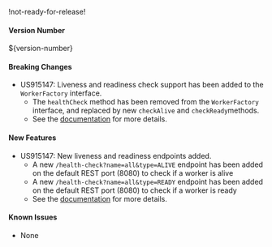 !not-ready-for-release!

#### Version Number
${version-number}

#### Breaking Changes
- US915147: Liveness and readiness check support has been added to the `WorkerFactory` interface.  
  - The `healthCheck` method has been removed from the `WorkerFactory` interface, and replaced by new `checkAlive` and `checkReady`methods.
  - See the [documentation](https://github.com/WorkerFramework/worker-framework/tree/develop/worker-core#liveness-and-readiness-checks-within-the-worker-framework)
    for more details.

#### New Features
- US915147: New liveness and readiness endpoints added.   
  - A new `/health-check?name=all&type=ALIVE` endpoint has been added on the default REST port (8080) to check if a worker is alive
  - A new `/health-check?name=all&type=READY` endpoint has been added on the default REST port (8080) to check if a worker is ready
  - See the [documentation](https://github.com/WorkerFramework/worker-framework/tree/develop/worker-core#liveness-and-readiness-checks-within-the-worker-framework)
    for more details.

#### Known Issues
- None
